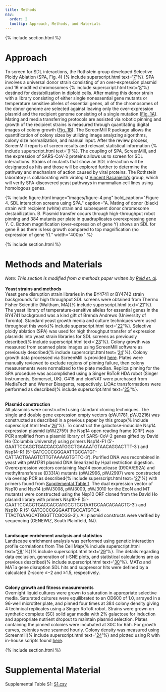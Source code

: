 ```yaml
---
title: Methods
nav:
  order: 2
  tooltip: Approach, Methods, and Materials
---
```


{% include section.html %}

# Approach
To screen for SDL interactions, the Rothstein group developed Selective Ploidy Ablation (SPA, Fig. 4) {% include superscript.html text='[7](https://doi.org/10.1101/gr.109033.110)'%}. SPA involves a universal donor strain consisting of an over-expression plasmid and 16 modified chromosomes {% include superscript.html text='[8](https://doi.org/10.1534/genetics.108.087999)'%} destined for destabilization in diploid cells. After mating this donor strain with a library consisting of either single nonessential gene mutants or temperature sensitive alleles of essential genes, all of the chromosomes of the donor genome are selected against leaving only the over-expression plasmid and the recipient genome consisting of a single mutation ([Fig. 1A](../#backgroundmotivation)). Mating and media transferring protocols are assisted via robotic pinning and growth of the recipient strains is measured through quantitating digital images of colony growth ([Fig. 1B](../#backgroundmotivation)). The ScreenMill R package allows the quantification of colony sizes by utilizing image analyzing algorithms, colony size normalization, and manual input. After the review process, ScreenMill reports of screen results and relevant statistical information {% include superscript.html text='[9](https://doi.org/10.1186/1471-2105-11-353)'%}. The coupling of SPA, ScreenMill, and the expression of SARS-CoV-2 proteins allows us to screen for SDL interactions. Strains of mutants that show an SDL interaction will be designated as hits and those will be explored further to determine the pathway and mechanism of action caused by viral proteins. The Rothstein laboratory is collaborating with virologist [Vincent Racaniello’s](https://microbiology.columbia.edu/faculty-vincent-racaniello) group, which will verify SPA-discovered yeast pathways in mammalian cell lines using homologous genes.  

{%
  include figure.html
  image="images/figure-4.png"
  bold_caption="Figure 4. SDL interaction screens using SPA."
  caption="A. Mating of donor (black) strain with recipient (white) strain and subsequent donor chromosome destabilization. B. Plasmid transfer occurs through high-throughput robot pinning and 384 mutants per plate in quadruplicates overexpressing gene Y. C. Bottom magnification (over-expression of gene Y) shows an SDL for gene B as there is less growth compared to top magnification (no expression of gene Y)."
  width="400px"
%}

{% include section.html %}
# Methods and Materials
_Note: This section is modified from a methods paper written by [Reid et. al](https://doi.org/10.1534/genetics.116.190231)._
<br> <br>**Yeast strains and methods** <br>
Yeast gene disruption strain libraries in the BY4741 or BY4742 strain backgrounds for high throughput SDL screens were obtained from Thermo Fisher Scientific (Waltham, MA){% include superscript.html text='[21](https://doi.org/10.1126/science.285.5429.901)'%}. The yeast library of temperature-sensitive alleles for essential genes in the BY4741 background was a kind gift of Brenda Andrews (University of Toronto). Standard yeast growth media and culture techniques were used throughout this work{% include superscript.html text='[22](https://searchworks.stanford.edu/view/9413810)'%}. Selective ploidy ablation (SPA) was used for high throughput transfer of expression plasmids into yeast strain libraries for SDL screens as previously described{% include superscript.html text='[23](https://doi.org/10.1101/gr.109033.110)'%}. Colony growth was measured from scanned plate images using ScreenMill software as previously described{% include superscript.html text='[24](https://doi.org/10.1186/1471-2105-11-353)'%}. Colony growth data processed via ScreenMill is provided [here](../genetic%20interactions/#-genetic-interactions-determined-by-spa-screens). Plates were manually reviewed to exclude regions of pinning failure, then colony measurements were normalized to the plate median. Replica pinning for the SPA procedure was accomplished using a Singer RoToR HDA robot (Singer Instruments, Somerset, UK). G418 and clonNAT were purchased from MediaTech and Werner Bioagents, respectively. LiOAc transformations were performed as described{% include superscript.html text='[25](https://doi.org/10.1007/BF00340712)'%}.

<br>**Plasmid construction** <br>
All plasmids were constructed using standard cloning techniques. The single and double gene expression empty vectors (pWJ1781, pWJ2216) was constructed as described in a previous paper by this group{% include superscript.html text='[26](https://doi.org/10.1534/genetics.116.190231)'%}. To construct the galactose-inducible Nsp14 expression plasmid (pWJ2759) the Nsp14 open reading frame (ORF) was PCR amplified from a plasmid library of SARS-CoV-2 genes gifted by David Ho (Columbia University) using primers Nsp14-F1 (5′-GAATTCCAGCTGACCACCATGGCTGAAAATGTAACAGGACTTT-3′) and Nsp14-R1 (5′-GATCCCCGGGAATTGCCATGT- CATTACTGAAGTCTTGTAAAAGTGTTC-3′). Purified DNA was recombined in yeast with pWJ1781 plasmid DNA linearized by HpaI restriction digestion. Overexpression vectors containing Nsp14 exonuclease (D90A/E92A) and methyltransferase (D331A) mutants (pWJ2996, pWJ2997) were constructed via overlap PCR as described{% include superscript.html text='[27](https://doi.org/10.1016/j.mex.2019.12.001)'%} with primers found from [Supplemental Table 1](#supplemental-material). The dual expression vector of Nsp10 and Nsp14 (pWJ3008, pWJ3009, pWJ3010 for the ExoN and MT mutants) were constructed using the Nsp10 ORF cloned from the David Ho plasmid library with primers Nsp10-F (5′-GAATTCCAGCTGACCACCATGGCTGGTAATGCAACAGAAGTG-3′) and Nsp10-R (5′-GATCCCCGGGAATTGCCATGTCA- TTACTGAAGCATGGGTTCGCGG-3′). All plasmid constructs were verified by sequencing (GENEWIZ, South Plainfield, NJ).

<br>**Landscape enrichment analysis and statistics** <br>
Landscape enrichment analysis was performed using genetic interaction profile correlations from The Cell Map{% include superscript.html text='[28](https://doi.org/10.1534/g3.117.040220),'%}{% include superscript.html text='[29](https://doi.org/10.1126/science.aaf1420)'%}. The details regarding data exclusion, generation of t-SNE plots, and statistical calculations are as previous described{% include superscript.html text='[30](https://doi.org/10.1093/nar/gkz631)'%}. MAT<i>α</i> and MAT<i>a</i> gene disruption SDL hits and suppressor hits were defined by a calculated Z-score ≤−2 and ≥1.5, respectively.

<br>**Colony growth and fitness measurements** <br>
Overnight liquid cultures were grown to saturation in appropriate selective media. Saturated cultures were equilibrated to an OD600 of 1.0, arrayed in a 96-well microtiter plate, and pinned four times at 384 colony density giving 4 technical replicates using a Singer RoToR robot. Strains were grown on synthetic complete (SC) solid agar media with 2% galactose for induction and appropriate nutrient dropout to maintain plasmid selection. Plates containing the pinned colonies were incubated at 30C for 65h. For growth curves, colonies were scanned hourly. Colony density was measured using Screenmill{% include superscript.html text='[24](https://doi.org/10.1186/1471-2105-11-353)'%} and plotted using R with in-house scripts found [here](../genetic%20interactions/#code).

{% include section.html %}
# Supplemental Material
Supplemental Table S1: [S1.csv](http://sars-cov-2-genetic-interactions-in-yeast/methods/S1.csv)
